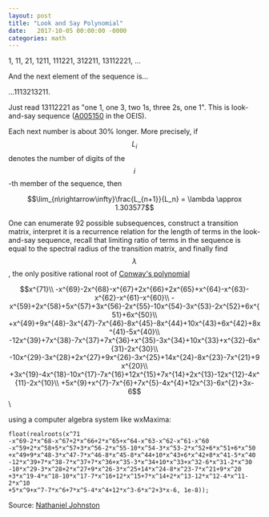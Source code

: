 ```yaml
---
layout: post
title: "Look and Say Polynomial"
date:   2017-10-05 00:00:00 -0000
categories: math
---
```


1, 11, 21, 1211, 111221, 312211, 13112221, ...

And the next element of the sequence is...

<!--more-->

...1113213211.

Just read 13112221 as "one 1, one 3, two 1s, three 2s, one 1".  This is look-and-say sequence 
([A005150](https://oeis.org/A005150) in the OEIS).

Each next number is about 30% longer. More precisely, if $$L_i$$ denotes the number of digits of the $$i$$-th member of the sequence, then

$$\lim_{n\rightarrow\infty}\frac{L_{n+1}}{L_n} = \lambda \approx 1.303577$$

One can enumerate 92 possible subsequences, construct a transition matrix, interpret it is a 
recurrence relation for the length of terms in the look-and-say sequence, recall that limiting 
ratio of terms in the sequence is equal to the spectral radius of the transition matrix,
and finally find $$\lambda$$, the only positive rational root of [Conway's polynomial](https://oeis.org/A137275)

$$x^{71}\\
-x^{69}-2x^{68}-x^{67}+2x^{66}+2x^{65}+x^{64}-x^{63}-x^{62}-x^{61}-x^{60}\\
-x^{59}+2x^{58}+5x^{57}+3x^{56}-2x^{55}-10x^{54}-3x^{53}-2x^{52}+6x^{51}+6x^{50}\\
+x^{49}+9x^{48}-3x^{47}-7x^{46}-8x^{45}-8x^{44}+10x^{43}+6x^{42}+8x^{41}-5x^{40}\\
-12x^{39}+7x^{38}-7x^{37}+7x^{36}+x^{35}-3x^{34}+10x^{33}+x^{32}-6x^{31}-2x^{30}\\
-10x^{29}-3x^{28}+2x^{27}+9x^{26}-3x^{25}+14x^{24}-8x^{23}-7x^{21}+9x^{20}\\
+3x^{19}-4x^{18}-10x^{17}-7x^{16}+12x^{15}+7x^{14}+2x^{13}-12x^{12}-4x^{11}-2x^{10}\\
+5x^{9}+x^{7}-7x^{6}+7x^{5}-4x^{4}+12x^{3}-6x^{2}+3x-6$$\\

using a computer algebra system like wxMaxima:

    float(realroots(x^71
    -x^69-2*x^68-x^67+2*x^66+2*x^65+x^64-x^63-x^62-x^61-x^60
    -x^59+2*x^58+5*x^57+3*x^56-2*x^55-10*x^54-3*x^53-2*x^52+6*x^51+6*x^50
    +x^49+9*x^48-3*x^47-7*x^46-8*x^45-8*x^44+10*x^43+6*x^42+8*x^41-5*x^40
    -12*x^39+7*x^38-7*x^37+7*x^36+x^35-3*x^34+10*x^33+x^32-6*x^31-2*x^30
    -10*x^29-3*x^28+2*x^27+9*x^26-3*x^25+14*x^24-8*x^23-7*x^21+9*x^20
    +3*x^19-4*x^18-10*x^17-7*x^16+12*x^15+7*x^14+2*x^13-12*x^12-4*x^11-2*x^10
    +5*x^9+x^7-7*x^6+7*x^5-4*x^4+12*x^3-6*x^2+3*x-6, 1e-8));

Source: [Nathaniel Johnston](http://www.njohnston.ca/2010/10/a-derivation-of-conways-degree-71-look-and-say-polynomial/)
